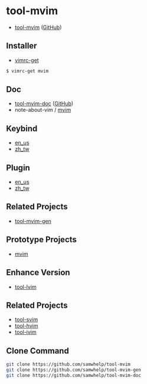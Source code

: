 # tool-mvim

* [tool-mvim](https://samwhelp.github.io/tool-svim-doc/) ([GitHub](https://github.com/samwhelp/tool-mvim))


## Installer

* [vimrc-get](https://github.com/samwhelp/note-about-vim/tree/gh-pages/_demo/project/vimrc-profile/vimrc-get)

``` sh
$ vimrc-get mvim
```

## Doc

* [tool-mvim-doc](https://samwhelp.github.io/tool-mvim-doc) ([GitHub](https://github.com/samwhelp/tool-mvim-doc))
* note-about-vim / [mvim](https://samwhelp.github.io/note-about-vim/read/project/mvim.html)


## Keybind

* [en_us](https://samwhelp.github.io/tool-mvim-doc/read/en_us/feature/keybind.html)
* [zh_tw](https://samwhelp.github.io/tool-mvim-doc/read/zh_tw/feature/keybind.html)


## Plugin

* [en_us](https://samwhelp.github.io/tool-mvim-doc/read/en_us/feature/plugin.html)
* [zh_tw](https://samwhelp.github.io/tool-mvim-doc/read/zh_tw/feature/plugin.html)


## Related Projects

* [tool-mvim-gen](https://github.com/samwhelp/tool-mvim-gen)


## Prototype Projects

* [mvim](https://github.com/samwhelp/note-about-vim/tree/gh-pages/_demo/prototype/mvim)


## Enhance Version

* [tool-lvim](https://github.com/samwhelp/tool-lvim)


## Related Projects

* [tool-svim](https://github.com/samwhelp/tool-svim)
* [tool-hvim](https://github.com/samwhelp/tool-hvim)
* [tool-ivim](https://github.com/samwhelp/tool-ivim)


## Clone Command

``` sh
git clone https://github.com/samwhelp/tool-mvim
git clone https://github.com/samwhelp/tool-mvim-gen
git clone https://github.com/samwhelp/tool-mvim-doc
```
